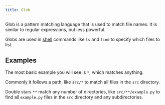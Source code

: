 ```yaml
---
title: Glob
---
```

Glob is a pattern matching language that is used to match file names. It is similar to regular expressions, but less powerful.

Globs are used in [shell](./shell.md) commands like `ls` and `find` to specify which files to list.

## Examples
The most basic example you will see is `*`, which matches anything.

Commonly it follows a path, like `src/*` to match all files in the `src` directory.

Double stars `**` match any number of directories, like `src/**/example.py` to find all `example.py` files in the `src` directory and any subdirectories.
